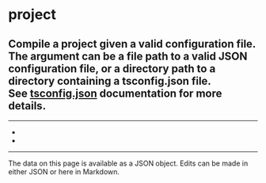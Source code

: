 <!-- Important! Do not modify comment blocks. They are necessary for the transformer to work properly -->

<!-- title -->
# project

<!-- shortDescription -->
Compile a project given a valid configuration file.<br/>The argument can be a file path to a valid JSON configuration file, or a directory path to a directory containing a tsconfig.json file.<br/>See [tsconfig.json](./tsconfig.json.md) documentation for more details.
---

<!-- extendedDescription -->

---

<!-- references -->
- []()
- []()
---

<!-- footer -->
The data on this page is available as a JSON object. Edits can be made in either JSON or here in Markdown.
